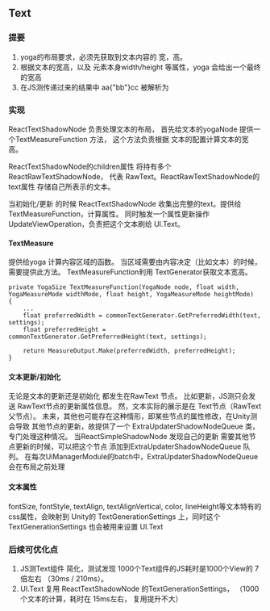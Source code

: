 ## Text

### 提要
1. yoga的布局要求，必须先获取到文本内容的 宽，高。
2. 根据文本的宽高，以及 元素本身width/height 等属性，yoga 会给出一个最终的宽高
3. 在JS测传递过来的结果中 <Text>aa{"bb"}cc</Text> 被解析为 <Text><RawText text="aa"/><RawText text="bb"/><RawText text="cc"/></Text>

### 实现
ReactTextShadowNode 负责处理文本的布局， 首先给文本的yogaNode 提供一个TextMeasureFunction 方法， 这个方法负责根据 文本的配置计算文本的宽高。 

ReactTextShadowNode的children属性 将持有多个ReactRawTextShadowNode， 代表 RawText。ReactRawTextShadowNode的text属性 存储自己所表示的文本。 

当初始化/更新 的时候 ReactTextShadowNode 收集出完整的text。提供给TextMeasureFunction，计算属性。 同时触发一个属性更新操作 UpdateViewOperation，负责把这个文本刷给 UI.Text。

#### TextMeasure
提供给yoga 计算内容区域的函数。 当区域需要由内容决定（比如文本）的时候，需要提供此方法。 TextMeasureFunction利用 TextGenerator获取文本宽高。 

```
private YogaSize TextMeasureFunction(YogaNode node, float width, YogaMeasureMode widthMode, float height, YogaMeasureMode heightMode)
{
    ...
    float preferredWidth = commonTextGenerator.GetPreferredWidth(text, settings);
    float preferredHeight = commonTextGenerator.GetPreferredHeight(text, settings);

    return MeasureOutput.Make(preferredWidth, preferredHeight);
}
```

#### 文本更新/初始化
无论是文本的更新还是初始化 都发生在RawText 节点。 比如更新，JS测只会发送 RawText节点的更新属性信息。 然，文本实际的展示是在 Text节点（RawText父节点）。 未来，其他也可能存在这种情形，即某些节点的属性修改，在Unity测会导致 其他节点的更新，故提供了一个 ExtraUpdaterShadowNodeQueue 类，专门处理这种情况。 当ReactSimpleShadowNode 发现自己的更新 需要其他节点更新的时候，可以把这个节点 添加到ExtraUpdaterShadowNodeQueue 队列。 在每次UiManagerModule的batch中，ExtraUpdaterShadowNodeQueue会在布局之前处理 


#### 文本属性
fontSize, fontStyle, textAlign, textAlignVertical, color, lineHeight等文本特有的css属性，会映射到 Unity的 TextGenerationSettings 上，同时这个TextGenerationSettings 也会被用来设置 UI.Text



### 后续可优化点
1. JS测Text组件 简化，测试发现 1000个Text组件的JS耗时是1000个View的 7倍左右 （30ms / 210ms）。 
2. UI.Text 复用 ReactTextShadowNode 的TextGenerationSettings， （1000个文本的计算，耗时在 15ms左右， 复用提升不大）
